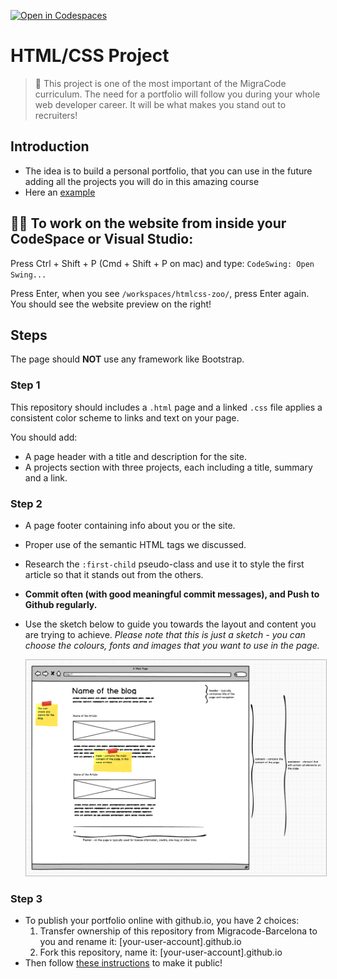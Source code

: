 [![Open in Codespaces](https://classroom.github.com/assets/launch-codespace-7f7980b617ed060a017424585567c406b6ee15c891e84e1186181d67ecf80aa0.svg)](https://classroom.github.com/open-in-codespaces?assignment_repo_id=10874499)
# HTML/CSS Project

> 📣 This project is one of the most important of the MigraCode curriculum. The need for a portfolio will follow you during your whole web developer career. It will be what makes you stand out to recruiters!

## Introduction
- The idea is to build a personal portfolio, that you can use in the future adding all the projects you will do in this amazing course
- Here an [example](https://kristiinacwalina.github.io/)

## 👩‍🔧 To work on the website from inside your CodeSpace or Visual Studio: 

Press Ctrl + Shift + P (Cmd + Shift + P on mac) and type: `CodeSwing: Open Swing...`

Press Enter, when you see `/workspaces/htmlcss-zoo/`, press Enter again. You should see the website preview on the right!

## Steps

The page should **NOT** use any framework like Bootstrap.

### Step 1

This repository should includes a `.html` page and a linked `.css` file applies a consistent color scheme to links and text on your page.

You should add:
- A page header with a title and description for the site.
- A projects section with three projects, each including a title, summary and a link.

### Step 2

- A page footer containing info about you or the site.
- Proper use of the semantic HTML tags we discussed.
- Research the `:first-child` pseudo-class and use it to style the first article so that it stands out from the others.
- **Commit often (with good meaningful commit messages), and Push to Github regularly.**
- Use the sketch below to guide you towards the layout and content you are trying to achieve. _Please note that this is just a sketch - you can choose the colours, fonts and images that you want to use in the page._

  <a href="./.content/blog-sketch-week-1.png" target="blank">
    <img src="./.content/blog-sketch-week-1.png" style="border: 1px solid #bababa;">
  </a>
  
### Step 3
  
- To publish your portfolio online with github.io, you have 2 choices: 
  1. Transfer ownership of this repository from Migracode-Barcelona to you and rename it: [your-user-account].github.io
  2. Fork this repository, name it: [your-user-account].github.io 
- Then follow [these instructions](https://migracode-barcelona.gitbook.io/syllabus/guides/git#how-to-publish-your-website-in-githubio) to make it public!
